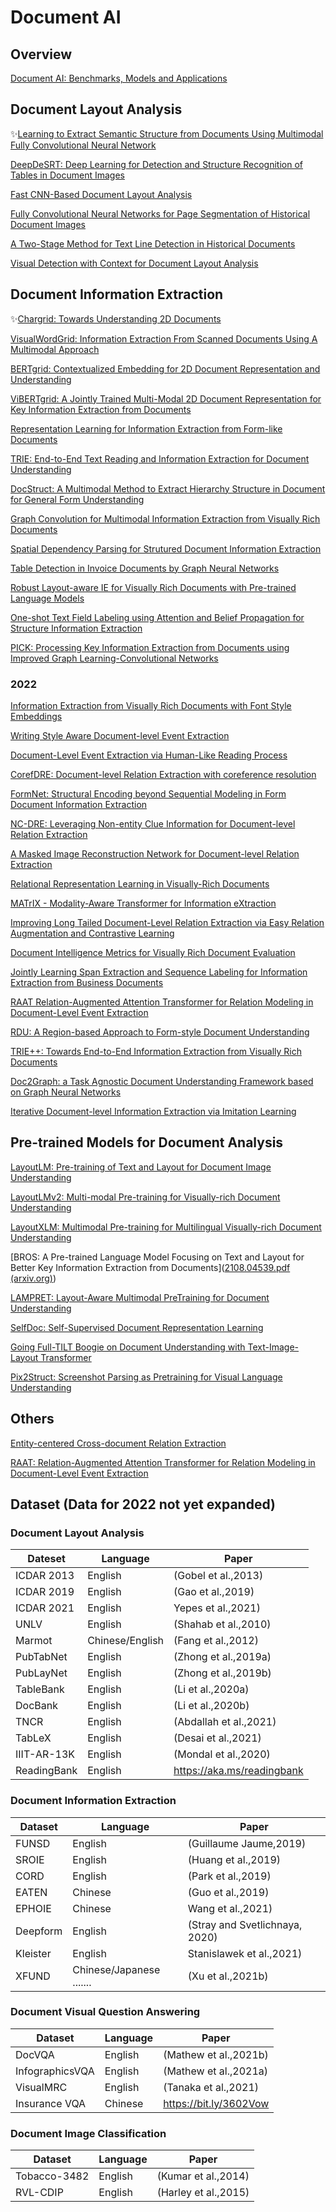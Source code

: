 # Document AI 

## Overview

[Document AI: Benchmarks, Models and Applications](https://arxiv.org/pdf/2111.08609.pdf)

## Document Layout Analysis

✨[Learning to Extract Semantic Structure from Documents Using Multimodal Fully Convolutional Neural Network](https://arxiv.org/pdf/1706.02337.pdf)

[DeepDeSRT: Deep Learning for Detection and Structure Recognition of Tables in Document Images](https://www.dfki.de/fileadmin/user_upload/import/9672_PID4966073.pdf)

[Fast CNN-Based Document Layout Analysis](https://openaccess.thecvf.com/content_ICCV_2017_workshops/papers/w18/Oliveira_Fast_CNN-Based_Document_ICCV_2017_paper.pdf)

[Fully Convolutional Neural Networks for Page Segmentation of Historical Document Images](https://arxiv.org/pdf/1711.07695.pdf)

[A Two-Stage Method for Text Line Detection in Historical Documents](https://arxiv.org/pdf/1802.03345.pdf)

[Visual Detection with Context for Document Layout Analysis](https://aclanthology.org/D19-1348.pdf)

## Document Information Extraction

✨[Chargrid: Towards Understanding 2D Documents](https://arxiv.org/pdf/1809.08799.pdf)

[VisualWordGrid: Information Extraction From Scanned Documents Using A Multimodal Approach](https://arxiv.org/pdf/2010.02358.pdf)

[BERTgrid: Contextualized Embedding for 2D Document Representation and Understanding](https://arxiv.org/pdf/1909.04948.pdf)

[ViBERTgrid: A Jointly Trained Multi-Modal 2D Document Representation for Key Information Extraction from Documents](https://arxiv.org/ftp/arxiv/papers/2105/2105.11672.pdf)

[Representation Learning for Information Extraction from Form-like Documents](https://aclanthology.org/2020.acl-main.580.pdf)

[TRIE: End-to-End Text Reading and Information Extraction for Document Understanding](https://arxiv.org/pdf/2005.13118.pdf)

[DocStruct: A Multimodal Method to Extract Hierarchy Structure in Document for General Form Understanding](https://arxiv.org/pdf/2010.11685.pdf)

[Graph Convolution for Multimodal Information Extraction from Visually Rich Documents](https://arxiv.org/pdf/1903.11279.pdf)

[Spatial Dependency Parsing for Strutured Document Information Extraction](https://arxiv.org/pdf/2005.00642.pdf)

[Table Detection in Invoice Documents by Graph Neural Networks](https://priba.github.io/assets/publi/conf/2019_ICDAR_PRiba.pdf)

[Robust Layout-aware IE for Visually Rich Documents with Pre-trained Language Models](https://arxiv.org/pdf/2005.11017.pdf)

[One-shot Text Field Labeling using Attention and Belief Propagation for Structure Information Extraction](https://arxiv.org/pdf/2009.04153.pdf)

[PICK: Processing Key Information Extraction from Documents using Improved Graph Learning-Convolutional Networks](https://arxiv.org/pdf/2004.07464.pdf)

### 2022

[Information Extraction from Visually Rich Documents with Font Style Embeddings](https://arxiv.org/pdf/2111.04045.pdf)

[Writing Style Aware Document-level Event Extraction](https://arxiv.org/pdf/2201.03188.pdf)

[Document-Level Event Extraction via Human-Like Reading Process](https://arxiv.org/pdf/2202.03092.pdf)

[CorefDRE: Document-level Relation Extraction with coreference resolution](https://arxiv.org/pdf/2202.10744.pdf)

[FormNet: Structural Encoding beyond Sequential Modeling in Form Document Information Extraction](https://arxiv.org/pdf/2203.08411.pdf)

[NC-DRE: Leveraging Non-entity Clue Information for Document-level Relation Extraction](https://arxiv.org/pdf/2204.00255.pdf)

[A Masked Image Reconstruction Network for Document-level Relation Extraction](https://arxiv.org/pdf/2204.09851.pdf)

[Relational Representation Learning in Visually-Rich Documents](https://arxiv.org/pdf/2205.02411.pdf)

[MATrIX - Modality-Aware Transformer for Information eXtraction](https://arxiv.org/pdf/2205.08094.pdf)

[Improving Long Tailed Document-Level Relation Extraction via Easy Relation Augmentation and Contrastive Learning](https://arxiv.org/pdf/2205.10511.pdf)

[Document Intelligence Metrics for Visually Rich Document Evaluation](https://arxiv.org/pdf/2205.11215.pdf)

[Jointly Learning Span Extraction and Sequence Labeling for Information Extraction from Business Documents](https://arxiv.org/pdf/2205.13434.pdf)

[RAAT Relation-Augmented Attention Transformer for Relation Modeling in Document-Level Event Extraction](https://arxiv.org/pdf/2206.03377.pdf)

[RDU: A Region-based Approach to Form-style Document Understanding](https://arxiv.org/pdf/2206.06890.pdf)

[TRIE++: Towards End-to-End Information Extraction from Visually Rich Documents](https://arxiv.org/pdf/2207.06744.pdf)

[Doc2Graph: a Task Agnostic Document Understanding Framework based on Graph Neural Networks](https://arxiv.org/pdf/2208.11168.pdf)

[Iterative Document-level Information Extraction via Imitation Learning](https://arxiv.org/pdf/2210.06600.pdf)

## Pre-trained Models for Document Analysis

[LayoutLM: Pre-training of Text and Layout for Document Image Understanding](https://arxiv.org/pdf/1912.13318.pdf)

[LayoutLMv2: Multi-modal Pre-training for Visually-rich Document Understanding](https://arxiv.org/pdf/2012.14740.pdf)

[LayoutXLM: Multimodal Pre-training for Multilingual Visually-rich Document Understanding](https://arxiv.org/pdf/2104.08836.pdf)

[BROS: A Pre-trained Language Model Focusing on Text and Layout for Better Key Information Extraction from Documents]([2108.04539.pdf (arxiv.org)](https://arxiv.org/pdf/2108.04539.pdf))

[LAMPRET: Layout-Aware Multimodal PreTraining for Document Understanding](https://arxiv.org/pdf/2104.08405.pdf)

[SelfDoc: Self-Supervised Document Representation Learning](https://arxiv.org/pdf/2106.03331.pdf)

[Going Full-TILT Boogie on Document Understanding with Text-Image-Layout Transformer](https://arxiv.org/pdf/2102.09550.pdf)

[Pix2Struct: Screenshot Parsing as Pretraining for Visual Language Understanding](https://arxiv.org/pdf/2210.03347.pdf)

## Others

[Entity-centered Cross-document Relation Extraction](https://arxiv.org/pdf/2210.16541.pdf)

[RAAT: Relation-Augmented Attention Transformer for Relation Modeling in Document-Level Event Extraction](https://arxiv.org/pdf/2206.03377.pdf)

## Dataset (Data for 2022 not yet expanded)

### Document Layout Analysis

| Dateset     | Language        | Paper                      |
| ----------- | --------------- | -------------------------- |
| ICDAR 2013  | English         | (Gobel et al.,2013)        |
| ICDAR 2019  | English         | (Gao et al.,2019)          |
| ICDAR 2021  | English         | Yepes et al.,2021)         |
| UNLV        | English         | (Shahab et al.,2010)       |
| Marmot      | Chinese/English | (Fang et al.,2012)         |
| PubTabNet   | English         | (Zhong et al.,2019a)       |
| PubLayNet   | English         | (Zhong et al.,2019b)       |
| TableBank   | English         | (Li et al.,2020a)          |
| DocBank     | English         | (Li et al.,2020b)          |
| TNCR        | English         | (Abdallah et al.,2021)     |
| TabLeX      | English         | (Desai et al.,2021)        |
| IIIT-AR-13K | English         | (Mondal et al.,2020)       |
| ReadingBank | English         | https://aka.ms/readingbank |

### Document Information Extraction

| Dataset  | Language                 | Paper                          |
| -------- | ------------------------ | ------------------------------ |
| FUNSD    | English                  | (Guillaume Jaume,2019)         |
| SROIE    | English                  | (Huang et al.,2019)            |
| CORD     | English                  | (Park et al.,2019)             |
| EATEN    | Chinese                  | (Guo et al.,2019)              |
| EPHOIE   | Chinese                  | Wang et al.,2021)              |
| Deepform | English                  | (Stray and Svetlichnaya, 2020) |
| Kleister | English                  | Stanislawek et al.,2021)       |
| XFUND    | Chinese/Japanese ....... | (Xu et al.,2021b)              |

### Document Visual Question Answering

| Dataset         | Language | Paper                  |
| --------------- | -------- | ---------------------- |
| DocVQA          | English  | (Mathew et al.,2021b)  |
| InfographicsVQA | English  | (Mathew et al.,2021a)  |
| VisualMRC       | English  | (Tanaka et al.,2021)   |
| Insurance VQA   | Chinese  | https://bit.ly/3602Vow |

### Document Image Classification

| Dataset      | Language | Paper                |
| ------------ | -------- | -------------------- |
| Tobacco-3482 | English  | (Kumar et al.,2014)  |
| RVL-CDIP     | English  | (Harley et al.,2015) |
